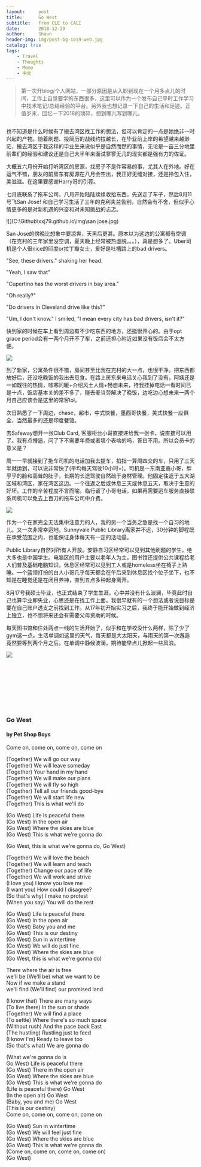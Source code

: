 ```yaml
---
layout:     post
title:      Go West
subtitle:   From CLE to CALI
date:       2018-12-29
author:     Shaun
header-img: img/post-bg-ios9-web.jpg
catalog: true
tags:
    - Travel
    - Thoughts
    - Memo
    - 中文
---
```


> 第一次开blog/个人网站，一部分原因是从入职到现在一个月多点儿的时间，工作上自觉要学的东西很多，这里可以作为一个发布自己平时工作学习中技术笔记/总结经验的平台。另外我也想记录一下自己的生活和足迹。正值岁末，回忆一下2018的琐碎，想到哪儿写到哪儿。


![]()


也不知道是什么时候有了搬去湾区找工作的想法，但可以肯定的一点是她绝非一时兴起的产物。随着刷题、投简历的战线约拉越长，在毕业前上岸的希望越来越渺茫，搬去湾区于我这样的毕业生来说似乎是自然而然的事情，无论是一亩三分地里前辈们的经验和建议还是自己大半年来面试寥寥无几的现实都是强有力的佐证。

大概五六月份开始打听湾区的房源，找房子不是件容易的事，尤其人在外地。好在运气不错，朋友的前房东有房源在八月会空出，我正好无缝对接，还是拎包入住，美滋滋。在这里要感谢Harry哥的引荐。

七月底联系了拖车公司，八月开始陆陆续续收拾东西，先送走了车子，然后8月11号飞San Jose! 和自己学习生活了三年的克利夫兰告别，自然会有不舍，但似乎心情更多的是对新机遇的兴奋和对未知挑战的忐忑。

![](C:\Github\xxj79.github.io\img\san jose.jpg)

  

San Jose的傍晚比想象中要凉爽，天黑后更甚。原本以为这边的公寓都有空调（在克村的三年家里没空调，夏天晚上经常被热虚脱。。。），真是想多了。Uber司机是个人很nice的印度or拉丁裔女士，爱好是吐槽路上的bad drivers。

"See, these drivers." shaking her head. 

"Yeah, I saw that"

"Cupertino has the worst drivers in bay area."

"Oh really?"

"Do drivers in Cleveland drive like this?"

"Um, I don't know." I smiled, "I mean every city has bad drivers, isn't it?"  

  

快到家的时候在车上看到周边有不少吃东西的地方，还挺很开心的。由于opt grace period会有一两个月开不了车，之前还担心附近如果没有饭店会不太方便。



![](C:\Github\xxj79.github.io\img\room.jpg)



到了新家，公寓条件很不错，房间甚至比我在克村的大一点，也很干净。把东西都放好后，还没吃晚饭的我出去觅食。在路上房东来电话关心我到了没有，阿姨还是一如既往的热情，嘘寒问暖+介绍风土人情+畅想未来，待我挂掉电话一看时间已是十点，饭店基本关的差不多了，隧去麦当劳解决了晚饭，边吃边心想未来一两个月自己应该会是这里的常客lol。

次日熟悉了一下周边，chase，超市，中式快餐，墨西哥快餐，美式快餐一应俱全，当然最多的还是印度餐馆。

去Safeway想开一张Club Card, 客服柜台小哥直接递给我一张卡，说直接可以用了。我有点懵逼，问了下不需要年费或者填个表啥的吗，答曰不用。所以会员卡的意义是？

周一一早就接到了拖车司机的电话加我去提车，掐指一算周四交的车，只用了三天半就运到，可以说非常快了(平均每天驾驶10小时+)。司机是一东南亚裔小哥，胖乎乎的脸和高耸的肚子，长期的长途驾驶自然疏于身材管理。他固定往返于五大湖区域和湾区，家在湾区这边。一个往返之后或休息三天或休息五天，取决于生意的好坏。工作的辛苦程度不言而喻。临行留了小哥电话，如果再需要运车服务直接联系司机可以免去上百刀的拖车公司中介费。



![](C:\Github\xxj79.github.io\img\car.jpg)



作为一个在家完全无法集中注意力的人，我的另一个当务之急是找一个自习的地儿。又一次非常幸运地，Sunnyvale Public Library离家并不远，30分钟的脚程既在承受范围之内，也能保证身体每天有一定的活动量。


Public Library自然对所有人开放。安静自习区经常可以见到其他刷题的学生，绝大多也是中国学生。电脑区的用户主要以老年人为主，图书馆还提供公共课程给老人们普及基础电脑知识。休息区经常可以见到工人或是homeless坐在椅子上熟睡。一个蓝领打扮的白人小哥几乎每天都会在午后来到休息区找个位子坐下，也不知是在睡觉还是在闭目养神，直到五点多种起身离开。

8月17号我硕士毕业，也正式结束了学生生涯。心中并没有什么波澜，毕竟此时自己也算毕业即失业，心思还是在找工作上面。我很早就有的一个想法或者说目标是要在自己账户透支之前找到工作。从17年初开始实习之后，我终于能开始做到经济上独立，也不想将来还会有需要父母资助的时候。

每天图书馆和住处两点一线的生活开始了，似乎和在学校没什么两样，除了少了gym这一点。生活单调如这里的天气，每天都是大太阳天，与雨天的第一次邂逅竟然要等到两个月之后。在单调中静候波澜，期待能早点儿掀起一些风浪。

![](C:\Github\xxj79.github.io\img\weather.jpg)



<br><br>
<br><br>
<br><br>
​    

### Go West

#### by Pet Shop Boys


Come on, come on, come on, come on

(Together) We will go our way  
(Together) We will leave someday  
(Together) Your hand in my hand  
(Together) We will make our plans  
(Together) We will fly so high  
(Together) Tell all our friends good-bye  
(Together) We will start life new  
(Together) This is what we'll do

(Go West) Life is peaceful there  
(Go West) In the open air  
(Go West) Where the skies are blue  
(Go West) This is what we're gonna do

(Go West, this is what we're gonna do, Go West)

(Together) We will love the beach  
(Together) We will learn and teach  
(Together) Change our pace of life  
(Together) We will work and strive  
(I love you) I know you love me  
(I want you) How could I disagree?  
(So that's why) I make no protest  
(When you say) You will do the rest  

(Go West) Life is peaceful there  
(Go West) In the open air  
(Go West) Baby you and me  
(Go West) This is our destiny  
(Go West) Sun in wintertime  
(Go West) We will do just fine  
(Go West) Where the skies are blue  
(Go West, this is what we're gonna do)

There where the air is free  
we'll be (We'll be) what we want to be  
Now if we make a stand  
we'll find (We'll find) our promised land  

(I know that) There are many ways  
(To live there) In the sun or shade  
(Together) We will find a place  
(To settle) Where there's so much space  
(Without rush) And the pace back East  
(The hustling) Rustling just to feed  
(I know I'm) Ready to leave too  
(So that's what) We are gonna do

(What we're gonna do is  
Go West) Life is peaceful there  
(Go West) There in the open air  
(Go West) Where the skies are blue  
(Go West) This is what we're gonna do  
(Life is peaceful there) Go West  
(In the open air) Go West  
(Baby, you and me) Go West  
(This is our destiny)  
Come on, come on, come on, come on

(Go West) Sun in wintertime  
(Go West) We will feel just fine  
(Go West) Where the skies are blue  
(Go West) This is what we're gonna do  
(Come on, come on, come on, come on)  
(Go West)